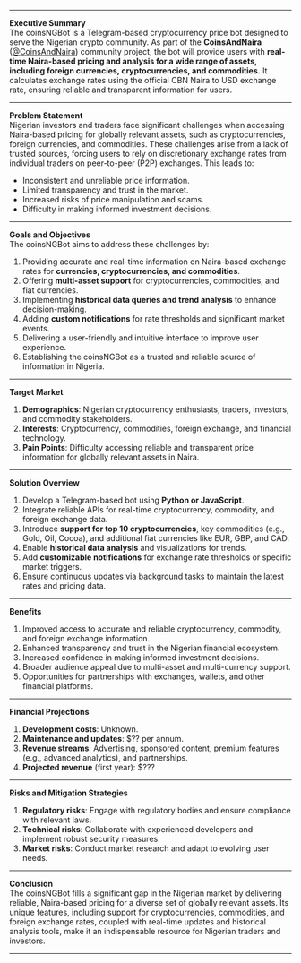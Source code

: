 

---

**Executive Summary**  
The coinsNGBot is a Telegram-based cryptocurrency price bot designed to serve the Nigerian crypto community. As part of the **CoinsAndNaira** ([@CoinsAndNaira](https://t.me/+GK-Rjw0b1Vc5Yzg0)) community project, the bot will provide users with **real-time Naira-based pricing and analysis for a wide range of assets, including foreign currencies, cryptocurrencies, and commodities.** It calculates exchange rates using the official CBN Naira to USD exchange rate, ensuring reliable and transparent information for users.  

---

**Problem Statement**  
Nigerian investors and traders face significant challenges when accessing Naira-based pricing for globally relevant assets, such as cryptocurrencies, foreign currencies, and commodities. These challenges arise from a lack of trusted sources, forcing users to rely on discretionary exchange rates from individual traders on peer-to-peer (P2P) exchanges. This leads to:  

- Inconsistent and unreliable price information.  
- Limited transparency and trust in the market.  
- Increased risks of price manipulation and scams.  
- Difficulty in making informed investment decisions.  

---

**Goals and Objectives**  
The coinsNGBot aims to address these challenges by:  

1. Providing accurate and real-time information on Naira-based exchange rates for **currencies, cryptocurrencies, and commodities**.  
2. Offering **multi-asset support** for cryptocurrencies, commodities, and fiat currencies.  
3. Implementing **historical data queries and trend analysis** to enhance decision-making.  
4. Adding **custom notifications** for rate thresholds and significant market events.  
5. Delivering a user-friendly and intuitive interface to improve user experience.  
6. Establishing the coinsNGBot as a trusted and reliable source of information in Nigeria.  

---

**Target Market**  
1. **Demographics**: Nigerian cryptocurrency enthusiasts, traders, investors, and commodity stakeholders.  
2. **Interests**: Cryptocurrency, commodities, foreign exchange, and financial technology.  
3. **Pain Points**: Difficulty accessing reliable and transparent price information for globally relevant assets in Naira.  

---

**Solution Overview**  
1. Develop a Telegram-based bot using **Python or JavaScript**.  
2. Integrate reliable APIs for real-time cryptocurrency, commodity, and foreign exchange data.  
3. Introduce **support for top 10 cryptocurrencies**, key commodities (e.g., Gold, Oil, Cocoa), and additional fiat currencies like EUR, GBP, and CAD.  
4. Enable **historical data analysis** and visualizations for trends.  
5. Add **customizable notifications** for exchange rate thresholds or specific market triggers.  
6. Ensure continuous updates via background tasks to maintain the latest rates and pricing data.  

---

**Benefits**  
1. Improved access to accurate and reliable cryptocurrency, commodity, and foreign exchange information.  
2. Enhanced transparency and trust in the Nigerian financial ecosystem.  
3. Increased confidence in making informed investment decisions.  
4. Broader audience appeal due to multi-asset and multi-currency support.  
5. Opportunities for partnerships with exchanges, wallets, and other financial platforms.  

---

**Financial Projections**  
1. **Development costs**: Unknown.  
2. **Maintenance and updates**: $?? per annum.  
3. **Revenue streams**: Advertising, sponsored content, premium features (e.g., advanced analytics), and partnerships.  
4. **Projected revenue** (first year): $???

---

**Risks and Mitigation Strategies**  
1. **Regulatory risks**: Engage with regulatory bodies and ensure compliance with relevant laws.  
2. **Technical risks**: Collaborate with experienced developers and implement robust security measures.  
3. **Market risks**: Conduct market research and adapt to evolving user needs.  

---

**Conclusion**  
The coinsNGBot fills a significant gap in the Nigerian market by delivering reliable, Naira-based pricing for a diverse set of globally relevant assets. Its unique features, including support for cryptocurrencies, commodities, and foreign exchange rates, coupled with real-time updates and historical analysis tools, make it an indispensable resource for Nigerian traders and investors.  

---

